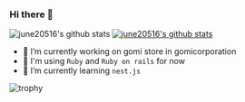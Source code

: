 ### Hi there 👋

<!--
**june20516/june20516** is a ✨ _special_ ✨ repository because its `README.md` (this file) appears on your GitHub profile.

Here are some ideas to get you started:

- 👯 I’m looking to collaborate on ...
- 🤔 I’m looking for help with ...
- 💬 Ask me about ...
- 📫 How to reach me: ...
- 😄 Pronouns: ...
- ⚡ Fun fact: ...
-->
![june20516's github stats](https://github-readme-stats.vercel.app/api?username=june20516&show_icons=true)
[![june20516's github stats](https://github-readme-stats.vercel.app/api/top-langs/?username=june20516&show_icons=true&hide_border=true&title_color=004386&icon_color=004386&layout=compact)](https://github.com/june20516)

- 🔭 I’m currently working on gomi store in gomicorporation
- 🔨 I'm using `Ruby` and `Ruby on rails` for now
- 🌱 I’m currently learning `nest.js`

![trophy](https://github-profile-trophy.vercel.app/?username=june20516)
